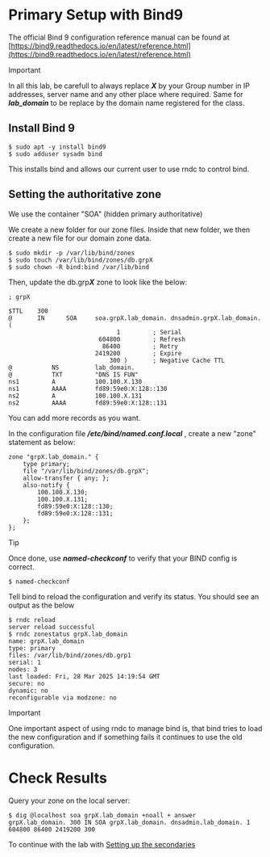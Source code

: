 # Primary Setup with Bind9

The official Bind 9 configuration reference manual can be found at 
[https://bind9.readthedocs.io/en/latest/reference.html](https://bind9.readthedocs.io/en/latest/reference.html)

> [!IMPORTANT]
>
> In all this lab, be carefull to always replace ***X*** by your Group number in IP addresses, server name and any other place where required. Same for ***lab_domain*** to be replace by the domain name registered for the class.

## Install Bind 9

```
$ sudo apt -y install bind9
$ sudo adduser sysadm bind
```

This installs bind and allows our current user to use rndc to control bind.

## Setting the authoritative zone

We use the container "SOA" (hidden primary authoritative)

We create a new folder for our zone files. Inside that new folder, we then create a new file for our domain zone data.

```
$ sudo mkdir -p /var/lib/bind/zones
$ sudo touch /var/lib/bind/zones/db.grpX
$ sudo chown -R bind:bind /var/lib/bind
```

Then, update the db.grp***X*** zone to look like the below:

```
; grpX 

$TTL    300
@       IN      SOA     soa.grpX.lab_domain. dnsadmin.grpX.lab_domain. (                                            
                              1         ; Serial
                         604800         ; Refresh
                          86400         ; Retry
                        2419200         ; Expire
                            300 )       ; Negative Cache TTL
@           NS          lab_domain.
@           TXT         "DNS IS FUN" 
ns1         A           100.100.X.130
ns1         AAAA        fd89:59e0:X:128::130
ns2         A           100.100.X.131
ns2         AAAA        fd89:59e0:X:128::131
```

You can add more records as you want.

In the configuration file ***/etc/bind/named.conf.local*** , create a new "zone" statement as below:

```
zone "grpX.lab_domain." {
	type primary;
	file "/var/lib/bind/zones/db.grpX";
	allow-transfer { any; };
	also-notify {
		100.100.X.130; 
		100.100.X.131; 
		fd89:59e0:X:128::130; 
		fd89:59e0:X:128::131; 
	};
}; 
```

> [!TIP]
> Once done, use ***named-checkconf*** to verify that your BIND config is correct.
```
$ named-checkconf
```

Tell bind to reload the configuration and verify its status. You should see an output as the below
```
$ rndc reload
server reload successful
$ rndc zonestatus grpX.lab_domain
name: grpX.lab_domain
type: primary
files: /var/lib/bind/zones/db.grp1
serial: 1
nodes: 3
last loaded: Fri, 28 Mar 2025 14:19:54 GMT
secure: no
dynamic: no
reconfigurable via modzone: no
```

> [!IMPORTANT]
> One important aspect of using rndc to manage bind is, that bind tries to load the new 
> configuration and if something fails it continues to use the old configuration.

# Check Results

Query your zone on the local server:

```
$ dig @localhost soa grpX.lab_domain +noall + answer
grpX.lab_domain. 300 IN SOA grpX.lab_domain. dnsadmin.lab_domain. 1 604800 86400 2419200 300
```

To continue with the lab with [Setting up the secondaries](DNS%2003%20-%20Authoritative.md#setting-up-the-secondaries)
